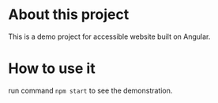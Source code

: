 # About this project

This is a demo project for accessible website built on Angular.

# How to use it

run command `npm start` to see the demonstration. 


